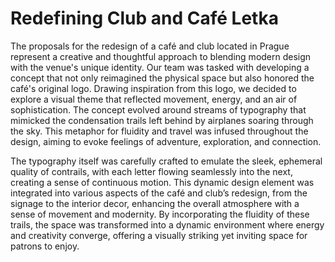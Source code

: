 # Redefining Club and Café Letka

The proposals for the redesign of a café and club located in Prague represent a creative and thoughtful approach to blending modern design with the venue's unique identity. Our team was tasked with developing a concept that not only reimagined the physical space but also honored the café's original logo. Drawing inspiration from this logo, we decided to explore a visual theme that reflected movement, energy, and an air of sophistication. The concept evolved around streams of typography that mimicked the condensation trails left behind by airplanes soaring through the sky. This metaphor for fluidity and travel was infused throughout the design, aiming to evoke feelings of adventure, exploration, and connection.

The typography itself was carefully crafted to emulate the sleek, ephemeral quality of contrails, with each letter flowing seamlessly into the next, creating a sense of continuous motion. This dynamic design element was integrated into various aspects of the café and club’s redesign, from the signage to the interior decor, enhancing the overall atmosphere with a sense of movement and modernity. By incorporating the fluidity of these trails, the space was transformed into a dynamic environment where energy and creativity converge, offering a visually striking yet inviting space for patrons to enjoy.




